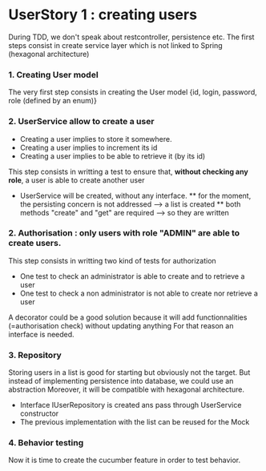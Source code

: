 # UserStory 1 : creating users

During TDD, we don't speak about restcontroller, persistence etc.
The first steps consist in create service layer which is not linked to Spring (hexagonal architecture)

### 1. Creating User model

The very first step consists in creating the User model {id, login, password, role (defined by an enum)}

### 2. UserService allow to create a user

* Creating a user implies to store it somewhere.
* Creating a user implies to increment its id
* Creating a user implies to be able to retrieve it (by its id)

This step consists in writting a test to ensure that, **without checking any role**, a user is able to create another user
* UserService will be created, without any interface.
** for the moment, the persisting concern is not addressed --> a list is created
** both methods "create" and "get" are required --> so they are written

### 2. Authorisation : only users with role "ADMIN" are able to create users.

This step consists in writting two kind of tests for authorization
* One test to check an administrator is able to create and to retrieve a user
* One test to check a non administrator is not able to create nor retrieve a user

A decorator could be a good solution because it will add functionnalities (=authorisation check) without updating anything
For that reason an interface is needed.

### 3. Repository

Storing users in a list is good for starting but obviously not the target. But instead of implementing persistence into database, we could use an abstraction
Moreover, it will be compatible with hexagonal architecture.
* Interface IUserRepository is created ans pass through UserService constructor
* The previous implementation with the list can be reused for the Mock

### 4. Behavior testing

Now it is time to create the cucumber feature in order to test behavior.